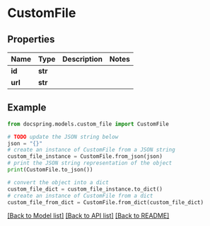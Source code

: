 # CustomFile


## Properties

Name | Type | Description | Notes
------------ | ------------- | ------------- | -------------
**id** | **str** |  | 
**url** | **str** |  | 

## Example

```python
from docspring.models.custom_file import CustomFile

# TODO update the JSON string below
json = "{}"
# create an instance of CustomFile from a JSON string
custom_file_instance = CustomFile.from_json(json)
# print the JSON string representation of the object
print(CustomFile.to_json())

# convert the object into a dict
custom_file_dict = custom_file_instance.to_dict()
# create an instance of CustomFile from a dict
custom_file_from_dict = CustomFile.from_dict(custom_file_dict)
```
[[Back to Model list]](../README.md#documentation-for-models) [[Back to API list]](../README.md#documentation-for-api-endpoints) [[Back to README]](../README.md)


